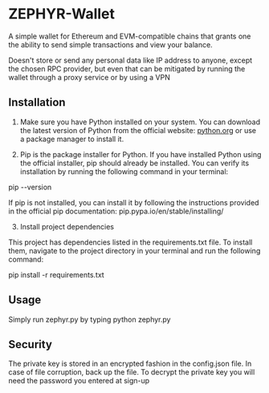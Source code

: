 # ZEPHYR-Wallet
A simple wallet for Ethereum and EVM-compatible chains that grants one the ability to send simple transactions
and view your balance.

Doesn't store or send any personal data like IP address to anyone, except the chosen RPC provider, but even that can be mitigated by running the wallet through a proxy service or by using a VPN

## Installation

1. Make sure you have Python installed on your system. You can download the latest version of Python from the official website: [python.org](https://www.python.org/downloads/) or use a package manager to install it.

2. Pip is the package installer for Python. If you have installed Python using the official installer, pip should already be installed. You can verify its installation by running the following command in your terminal:

pip --version

If pip is not installed, you can install it by following the instructions provided in the official pip documentation: pip.pypa.io/en/stable/installing/

3. Install project dependencies

This project has dependencies listed in the requirements.txt file. To install them, navigate to the project directory in your terminal and run the following command:

pip install -r requirements.txt

##  Usage

Simply run zephyr.py by typing python zephyr.py

## Security

The private key is stored in an encrypted fashion in the config.json file. In case of file corruption, back up the file. To decrypt the private key you will need the password you entered at sign-up
